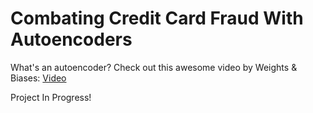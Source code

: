 # Combating Credit Card Fraud With Autoencoders

What's an autoencoder? Check out this awesome video by Weights & Biases: [Video](https://www.youtube.com/watch?v=6maH8Lh3pK4)

Project In Progress!
